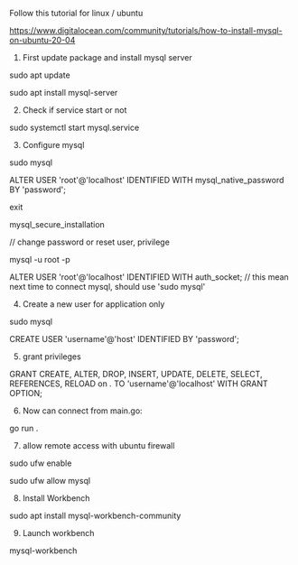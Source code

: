 Follow this tutorial for linux / ubuntu 

https://www.digitalocean.com/community/tutorials/how-to-install-mysql-on-ubuntu-20-04

1. First update package and install mysql server

sudo apt update

sudo apt install mysql-server

2. Check if service start or not

sudo systemctl start mysql.service

3. Configure mysql

sudo mysql 

ALTER USER 'root'@'localhost' IDENTIFIED WITH mysql_native_password BY 'password';

exit

mysql_secure_installation

// change password or reset user, privilege

mysql -u root -p

ALTER USER 'root'@'localhost' IDENTIFIED WITH auth_socket; // this mean next time to connect mysql, should use 'sudo mysql'

4. Create a new user for application only

sudo mysql

CREATE USER 'username'@'host' IDENTIFIED BY 'password';

5. grant privileges

GRANT CREATE, ALTER, DROP, INSERT, UPDATE, DELETE, SELECT, REFERENCES, RELOAD on *.* TO 'username'@'localhost' WITH GRANT OPTION;

6. Now can connect from main.go: 

go run .

7. allow remote access with ubuntu firewall 

sudo ufw enable

sudo ufw allow mysql

8. Install Workbench

sudo apt install mysql-workbench-community

9. Launch workbench

mysql-workbench